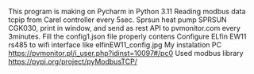 This program is making on Pycharm  in Python 3.11 
Reading modbus data tcpip from Carel controller every 5sec. 
Sprsun heat pump  SPRSUN CGK030, print in window, and send as rest API to pvmonitor.com every 3minutes.
Fill the config1.json file properly contens
Configure ELfin EW11 rs485 to wifi interface like elfinEW11_config.jpg
My instalation PC https://pvmonitor.pl/i_user.php?idinst=10097#/pc0
Used modbus library https://pypi.org/project/pyModbusTCP/
